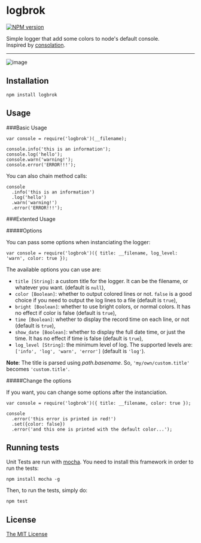logbrok
=======

[![NPM version](https://badge.fury.io/js/logbrok.png)](http://badge.fury.io/js/consolation)

Simple logger that add some colors to node's default console.  
Inspired by [consolation](https://github.com/alexjab/consolation.git).

-------

![image](http://i.imgur.com/YPZabhd.png?1)

Installation
------------

    npm install logbrok

Usage
-----

###Basic Usage

    var console = require('logbrok')(__filename);
    
    console.info('this is an information');
    console.log('hello');
    console.warn('warning!');
    console.error('ERROR!!!');

You can also chain method calls:

    console
      .info('this is an information')
      .log('hello')
      .warn('warning!')
      .error('ERROR!!!');

###Extented Usage

#####Options

You can pass some options when instanciating the logger:

    var console = require('logbrok')({ title: __filename, log_level: 'warn', color: true });
    
The available options you can use are:

 - `title [String]`: a custom title for the logger. It can be the filename, or whatever you want. (default is `null`),
 - `color [Boolean]`: whether to output colored lines or not. `false` is a good choice if you need to output the log lines to a file (default is `true`),
 - `bright [Boolean]`: whether to use bright colors, or normal colors. It has no effect if color is false (default is `true`),
 - `time [Boolean]`: whether to display the record time on each line, or not (default is `true`),
 - `show_date [Boolean]`: whether to display the full date time, or just the time. It has no effect if time is false (default is `true`),
 - `log_level [String]`: the minimum level of log. The supported levels are: `['info', 'log', 'warn', 'error']` (default is `'log'`).

**Note**: The title is parsed using *path.basename*. So, `'my/own/custom.title'` becomes `'custom.title'`.

#####Change the options

If you want, you can change some options after the instanciation.

    var console = require('logbrok')({ title: __filename, color: true });
    
    console
      .error('this error is printed in red!')
      .set({color: false})
      .error('and this one is printed with the default color...');

Running tests
-------------

Unit Tests are run with [mocha](http://visionmedia.github.io/mocha/).
You need to install this framework in order to run the tests:
    
    npm install mocha -g

Then, to run the tests, simply do:

    npm test

License
-------

[The MIT License](https://github.com/HugoMuller/logbrok/blob/master/LICENSE)
